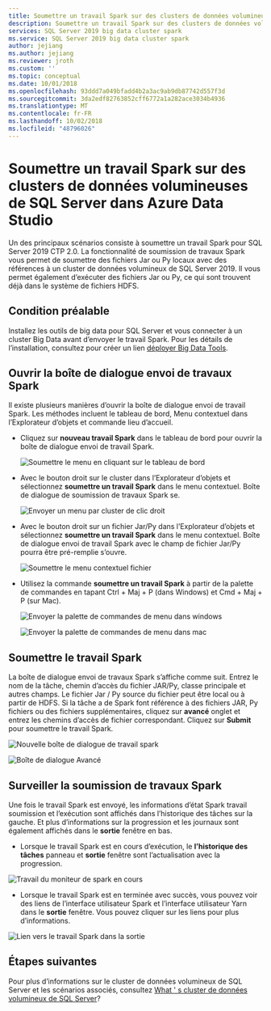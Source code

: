 ```yaml
---
title: Soumettre un travail Spark sur des clusters de données volumineuses de SQL Server dans Azure Data Studio
description: Soumettre un travail Spark sur des clusters de données volumineuses de SQL Server dans Azure Data Studio
services: SQL Server 2019 big data cluster spark
ms.service: SQL Server 2019 big data cluster spark
author: jejiang
ms.author: jejiang
ms.reviewer: jroth
ms.custom: ''
ms.topic: conceptual
ms.date: 10/01/2018
ms.openlocfilehash: 93ddd7a049bfadd4b2a3ac9ab9db87742d557f3d
ms.sourcegitcommit: 3da2edf82763852cff6772a1a282ace3034b4936
ms.translationtype: MT
ms.contentlocale: fr-FR
ms.lasthandoff: 10/02/2018
ms.locfileid: "48796026"
---
```

# <a name="submit-spark-job-on-sql-server-big-data-clusters-in-azure-data-studio"></a>Soumettre un travail Spark sur des clusters de données volumineuses de SQL Server dans Azure Data Studio

Un des principaux scénarios consiste à soumettre un travail Spark pour SQL Server 2019 CTP 2.0. La fonctionnalité de soumission de travaux Spark vous permet de soumettre des fichiers Jar ou Py locaux avec des références à un cluster de données volumineux de SQL Server 2019. Il vous permet également d’exécuter des fichiers Jar ou Py, ce qui sont trouvent déjà dans le système de fichiers HDFS. 

## <a name="prerequisite"></a>Condition préalable 
Installez les outils de big data pour SQL Server et vous connecter à un cluster Big Data avant d’envoyer le travail Spark. Pour les détails de l’installation, consultez pour créer un lien [déployer Big Data Tools](deploy-big-data-tools.md).

## <a name="open-spark-job-submission-dialog"></a>Ouvrir la boîte de dialogue envoi de travaux Spark
Il existe plusieurs manières d’ouvrir la boîte de dialogue envoi de travail Spark. Les méthodes incluent le tableau de bord, Menu contextuel dans l’Explorateur d’objets et commande lieu d’accueil.

+ Cliquez sur **nouveau travail Spark** dans le tableau de bord pour ouvrir la boîte de dialogue envoi de travail Spark.

    ![Soumettre le menu en cliquant sur le tableau de bord ](./media/submit-spark-job/new-spark-job.png)
 
+ Avec le bouton droit sur le cluster dans l’Explorateur d’objets et sélectionnez **soumettre un travail Spark** dans le menu contextuel. Boîte de dialogue de soumission de travaux Spark se.  
 
    ![Envoyer un menu par cluster de clic droit](./media/submit-spark-job/submit-spark-job.png)

+ Avec le bouton droit sur un fichier Jar/Py dans l’Explorateur d’objets et sélectionnez **soumettre un travail Spark** dans le menu contextuel. Boîte de dialogue envoi de travail Spark avec le champ de fichier Jar/Py pourra être pré-remplie s’ouvre. 
 
    ![Soumettre le menu contextuel fichier](./media/submit-spark-job/submit-spark-job-2.png)

+ Utilisez la commande **soumettre un travail Spark** à partir de la palette de commandes en tapant Ctrl + Maj + P (dans Windows) et Cmd + Maj + P (sur Mac).

    ![Envoyer la palette de commandes de menu dans windows](./media/submit-spark-job/submit-spark-job-3.png)

    ![Envoyer la palette de commandes de menu dans mac](./media/submit-spark-job/submit-spark-job-4.png)
  
 
## <a name="submit-spark-job"></a>Soumettre le travail Spark 
La boîte de dialogue envoi de travaux Spark s’affiche comme suit. Entrez le nom de la tâche, chemin d’accès du fichier JAR/Py, classe principale et autres champs. Le fichier Jar / Py source du fichier peut être local ou à partir de HDFS. Si la tâche a de Spark font référence à des fichiers JAR, Py fichiers ou des fichiers supplémentaires, cliquez sur **avancé** onglet et entrez les chemins d’accès de fichier correspondant. Cliquez sur **Submit** pour soumettre le travail Spark.
 
![Nouvelle boîte de dialogue de travail spark](./media/submit-spark-job/submit-spark-job-section.png)

![Boîte de dialogue Avancé](./media/submit-spark-job/submit-spark-job-section-1.png)

## <a name="monitor-spark-job-submission"></a>Surveiller la soumission de travaux Spark
Une fois le travail Spark est envoyé, les informations d’état Spark travail soumission et l’exécution sont affichés dans l’historique des tâches sur la gauche. Et plus d’informations sur la progression et les journaux sont également affichés dans le **sortie** fenêtre en bas.
+ Lorsque le travail Spark est en cours d’exécution, le **l’historique des tâches** panneau et **sortie** fenêtre sont l’actualisation avec la progression.

![Travail du moniteur de spark en cours](./media/submit-spark-job/monitor-spark-job-submission.png)

+ Lorsque le travail Spark est en terminée avec succès, vous pouvez voir des liens de l’interface utilisateur Spark et l’interface utilisateur Yarn dans le **sortie** fenêtre. Vous pouvez cliquer sur les liens pour plus d’informations.

![Lien vers le travail Spark dans la sortie](./media/submit-spark-job/monitor-spark-job-submission-2.png)

## <a name="next-steps"></a>Étapes suivantes
Pour plus d’informations sur le cluster de données volumineux de SQL Server et les scénarios associés, consultez [What ' s cluster de données volumineux de SQL Server](big-data-cluster-overview.md)?

